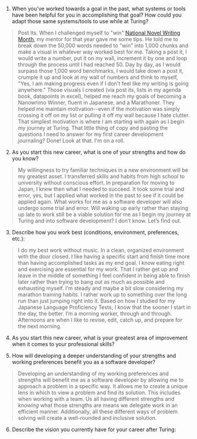 1. When you've worked towards a goal in the past, what systems or tools have been helpful for you in accomplishing that goal? How could you adapt those same systems/tools to use while at Turing?  
> Post Its. When I challenged myself to "win" [National Novel Writing Month](https://nanowrimo.org/), my mentor for that year gave me some tips. He told me to break down the 50,000 words needed to "win" into 1,000 chunks and make a visual in whatever way worked best for me. Taking a post it, I would write a number, put it on my wall, increment it by one and loop through the process until I had reached 50. Day by day, as I would surpass those 1,000 word benchmarks, I would take down a post it, crumple it up and look at my wall of numbers and think to myself, "Yes, I am making progress even if I don't feel like my writing is going anywhere." Those visuals I created (via post its, lists in my agenda book, datapoints in excel), helped me reach my goals of becoming a Nanowrimo Winner, fluent in Japanese, and a Marathoner. They helped me maintain motivation--even if the motivation was simply crossing it off on my list or pulling it off my wall because I hate clutter. That simplest motivation is where I am starting with again as I begin my journey at Turing. That little thing of copy and pasting the questions I need to answer for my first career development journaling? Done! Look at that. I'm on a roll.  

2. As you start this new career, what is one of your strengths and how do you know?  
> My willingness to try familiar techniques in a new environment will be my greatest asset. I transferred skills and habits from high school to university without conscious effort. In preparation for moving to Japan, I knew then what I needed to succeed. It took some trial and error, yes, but I applied what worked in the past to see if it could be applied again. What works for me as a software developer will also undergo some trial and error. Will waking up early rather than staying up late to work still be a viable solution for me as I begin my journey at Turing and into software development? I don’t know. Let’s find out.  
 

3. Describe how you work best (conditions, environment, preferences, etc.):  
> I do my best work without music. In a clean, organized environment with the door closed. I like having a specific start and finish time more than having accomplished tasks as my end goal. I know eating right and exercising are essential for my work. That I rather get up and leave in the middle of something I feel confident in being able to finish later rather than trying to bang out as much as possible and exhausting myself. I’m steady and maybe a bit slow considering my marathon training habits. I rather work up to something over the long run than just jumping right into it. Based on how I studied for my Japanese Language Proficiency Tests, I know that the sooner I start in the day, the better. I’m a morning worker, through and through. Afternoons are when I like to revise, edit, catch up, and prepare for the next morning.  

4. As you start this new career, what is your greatest area of improvement when it comes to your professional skills?  

5. How will developing a deeper understanding of your strengths and working preferences benefit you as a software developer?  
> Developing an understanding of my working preferences and strengths will benefit me as a software developer by allowing me to approach a problem in a specific way. It allows me to create a unique lens in which to view a problem and find its solution. This includes when working with a team. Us all having different strengths and *knowing* what those strengths are means we delegate work in an efficient manner. Additionally, all these different ways of problem solving will create a well-rounded and inclusive solution.   


6. Describe the vision you currently have for your career after Turing:  
